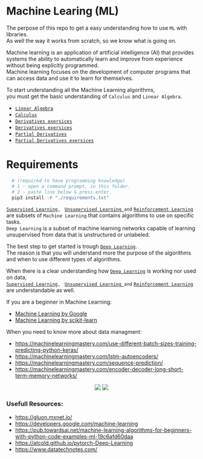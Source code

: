 # Machine Learing (ML)
The perpose of this repo to get a easy understanding how to use `ML` with libraries.  
As well the way it works from scratch, so we know what is going on.

Machine learning is an application of artificial intelligence (AI) that provides systems the ability to automatically learn and improve from experience without being explicitly programmed.  
Machine learning focuses on the development of computer programs that can access data and use it to learn for themselves.

To start understanding all the Machine Learning algorithms,  
you must get the basic understanding
of `Calculus` and `Linear Algebra`.  
+ [`Linear Algebra`](https://www.youtube.com/watch?v=fNk_zzaMoSs&list=PLZHQObOWTQDPD3MizzM2xVFitgF8hE_ab&index=1)
+ [`Calculus`](https://www.youtube.com/watch?v=WUvTyaaNkzM&list=PLZHQObOWTQDMsr9K-rj53DwVRMYO3t5Yr&index=1)
+ [`Derivatives exersices`](http://derivative-functions.cours-de-math.eu/exercises-derivative-basic.php)  
+ [`Derivatives exersices`](https://www.youtube.com/watch?v=5yfh5cf4-0w)  
+ [`Partial Derivatives`](https://www.youtube.com/watch?v=p_di4Zn4wz4&list=PLZHQObOWTQDNPOjrT6KVlfJuKtYTftqH6&index=1)  
+ [`Partial Derivatives exersices`](https://www.youtube.com/watch?v=JAf_aSIJryg) 


# Requirements 
```python
  # (required to have programming knowledge)
  # 1 - open a command prompt, in this folder.
  # 2 - paste line below & press enter.
  pip3 install -r "./requirements.txt"
```
[`Supervised Learning`](./Supervised_Learning(SL))`, `
[`Unsupervised Learning `](./Unsupervised_Learning(UL))` and `
[`Reinforcement Learning`](./Reinforcement_Learning(RL))  
are subsets of `Machine Learning` that contains algorithms to use on specific tasks.  
`Deep Learning` is a subset of machine learning networks capable of learning  
unsupervised from data that is unstructured or unlabeled.  

The best step to get started is trough [`Deep Learning`](./Deep_Learning(DL)).  
The reason is that you will understand more the purpose of the algorithms  
and when to use different types of algorithms.  

When there is a clear understanding how  [`Deep Learning`](./Deep_Learning(DL)) is working nor used on data,  
[`Supervised Learning`](./Supervised_Learning(SL))`, `
[`Unsupervised Learning `](./Unsupervised_Learning(UL))` and `
[`Reinforcement Learning`](./Reinforcement_Learning(RL))  
are understandable as well.

If you are a beginner in Machine Learning:  
- [Machine Learning by Google](https://developers.google.com/machine-learning)
- [Machine Learning by scikit-learn](https://scikit-learn.org/stable/)  

When you need to know more about data managment:  
+ https://machinelearningmastery.com/use-different-batch-sizes-training-predicting-python-keras/  
+ https://machinelearningmastery.com/lstm-autoencoders/  
+ https://machinelearningmastery.com/sequence-prediction/  
+ https://machinelearningmastery.com/encoder-decoder-long-short-term-memory-networks/  



<p align="center">
    <img src="https://miro.medium.com/max/2628/0*NJFLO8BSVhZy8XNF.png">
    <img src="https://miro.medium.com/max/2056/1*3Q6BVdxVdcZgJXSRy2tqmg.png">
</p>  

### Usefull Resources:
- https://gluon.mxnet.io/
- https://developers.google.com/machine-learning
- https://pub.towardsai.net/machine-learning-algorithms-for-beginners-with-python-code-examples-ml-19c6afd60daa
- https://atcold.github.io/pytorch-Deep-Learning
- https://www.datatechnotes.com/







